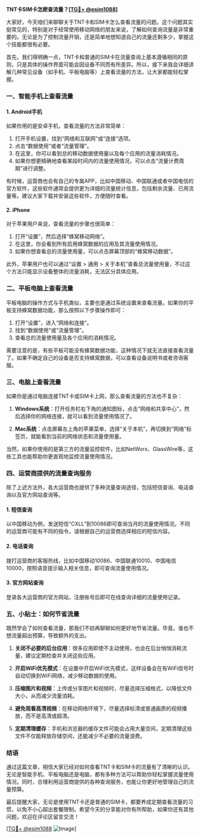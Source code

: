 **TNT卡SIM卡怎麽查流量？[[TG💪+ @esim1088](https://t.me/s/esim1088)]**

大家好，今天咱们来聊聊关于TNT卡和SIM卡怎么查看流量的问题。这个问题其实挺常见的，特别是对于经常使用移动网络的朋友来说，了解如何查询流量是非常重要的。无论是为了控制流量开销，还是简单地想知道自己的流量还剩多少，掌握这个技能都很有必要。

首先，我们得明确一点，TNT卡和普通的SIM卡在流量查询上基本遵循相同的原则，只是具体的操作界面可能会因设备不同而有所差异。所以，接下来我会详细讲解几种常见设备（如手机、平板电脑等）上查看流量的方法，让大家都能轻松掌握。

### **一、智能手机上查看流量**

#### **1. Android手机**
如果你用的是安卓手机，查看流量的方法非常简单：

1. 打开手机设置，找到“网络和互联网”或“连接”选项。
2. 点击“数据使用”或者“流量管理”。
3. 在这里，你可以看到总的移动数据使用量以及每个应用的流量消耗情况。
4. 如果你想更精确地查看某段时间内的流量使用情况，可以点击“流量计费周期”进行调整。

有时候，运营商也会有自己的专属APP，比如中国移动、中国联通或者中国电信的官方软件，这些软件通常会提供更为详细的流量统计信息，包括剩余流量、已用流量等。建议大家下载并安装这些软件，方便随时查看。

#### **2. iPhone**
对于苹果用户来说，查看流量的步骤也很简单：

1. 打开“设置”，然后选择“蜂窝移动网络”。
2. 在这里，你会看到所有启用蜂窝数据的应用及其流量使用情况。
3. 如果你想查看总的流量使用量，可以点击屏幕顶部的“蜂窝移动数据”。

此外，苹果用户也可以通过“设置 > 通用 > 关于本机”查看总流量使用量，不过这个方法只能显示设备整体的流量消耗，无法区分具体应用。

### **二、平板电脑上查看流量**

平板电脑的操作方式与手机类似，主要也是通过系统设置来查看流量。如果你的平板支持蜂窝数据功能，那么按照以下步骤操作即可：

1. 打开“设置”，进入“网络和连接”。
2. 找到“数据使用”或“流量管理”。
3. 查看总的流量使用量及各个应用的消耗情况。

需要注意的是，有些平板可能没有蜂窝数据功能，这种情况下就无法直接查看流量了。如果不确定自己的设备是否支持蜂窝数据，可以查看设备说明书或者咨询客服。

### **三、电脑上查看流量**

如果你是通过电脑连接TNT卡或SIM卡上网，那么查看流量的方法也不复杂：

1. **Windows系统**：打开任务栏右下角的通知图标，点击“网络和共享中心”，然后选择你的网络连接，就可以看到流量使用情况了。
   
2. **Mac系统**：点击屏幕左上角的苹果菜单，选择“关于本机”，再切换到“网络”标签页，就能看到当前的网络状态和流量使用量。

当然，如果你使用的是第三方的流量监控软件，比如NetWorx、GlassWire等，这些工具也能帮助你更直观地监控流量使用情况。

### **四、运营商提供的流量查询服务**

除了上述方法外，各大运营商也提供了多种流量查询途径，包括短信查询、电话查询以及官方网站查询等。

#### **1. 短信查询**
以中国移动为例，发送短信“CXLL”到10086即可查询当月的流量使用情况。不同的运营商可能有不同的指令，请根据自己的运营商选择相应的短信内容。

#### **2. 电话查询**
拨打运营商的客服热线，比如中国移动10086、中国联通10010、中国电信10000，按照语音提示输入相关信息，即可查询流量使用情况。

#### **3. 官方网站查询**
登录各大运营商的官方网站，注册账号后即可在线查询详细的流量使用记录。

### **五、小贴士：如何节省流量**

既然学会了如何查看流量，那我们不妨再聊聊如何更好地节省流量。毕竟，谁也不想流量超出预算，导致额外的支出。

1. **关闭不必要的后台应用**：很多应用即使不主动使用，也会在后台悄悄消耗流量，建议定期检查并关闭这些应用。
   
2. **开启WiFi优先模式**：在设置中开启WiFi优先模式，这样设备会在有WiFi信号时自动切换到WiFi网络，减少移动数据的使用。

3. **压缩图片和视频**：上传或分享图片和视频时，尽量选择压缩格式，以降低文件大小，从而减少流量消耗。

4. **避免观看高清视频**：在移动网络环境下，尽量选择标清或普通画质的视频播放，而不是高清或超清。

5. **定期清理缓存**：手机和浏览器的缓存文件可能会占用大量空间，定期清理这些文件不仅能释放存储空间，还能减少不必要的流量浪费。

### **结语**

通过这篇文章，相信大家已经对如何查看TNT卡和SIM卡的流量有了清晰的认识。无论是智能手机、平板电脑还是电脑，都有多种方法可以帮助你轻松掌握流量使用情况。同时，合理利用运营商提供的各种查询服务，也能让你更好地管理自己的流量预算。

最后提醒大家，无论是使用TNT卡还是普通的SIM卡，都要养成定期查看流量的习惯，以免不小心超出套餐限制。希望今天的分享能对你有所帮助，如果你还有其他问题，欢迎在评论区留言交流！

[[TG💪+ @esim1088](https://t.me/s/esim1088) ![Image](https://i.postimg.cc/4NQfJmqS/Snipaste-2025-05-13-00-14-12.png)]